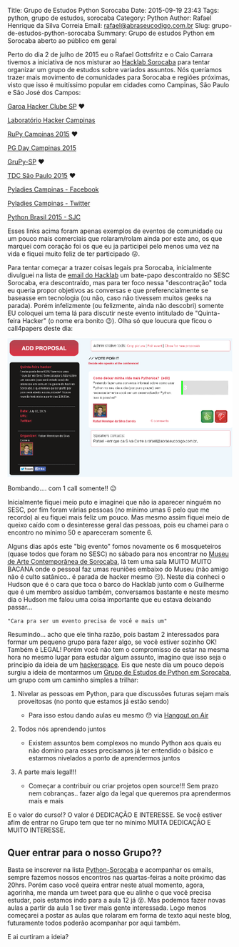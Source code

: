 Title: Grupo de Estudos Python Sorocaba
Date: 2015-09-19 23:43
Tags: python, grupo de estudos, sorocaba
Category: Python
Author: Rafael Henrique da Silva Correia
Email: rafael@abraseucodigo.com.br
Slug: grupo-de-estudos-python-sorocaba
Summary: Grupo de estudos Python em Sorocaba aberto ao público em geral

Perto do dia 2 de julho de 2015 eu o Rafael Gottsfritz e o Caio Carrara tivemos a iniciativa de nos misturar ao [Hacklab Sorocaba](http://hacklab.club/) para tentar organizar um grupo de estudos sobre variados assuntos.
Nós queríamos trazer mais movimento de comunidades para Sorocaba e regiões próximas, visto que isso é muitíssimo popular em cidades como Campinas, São Paulo e São José dos Campos:

[Garoa Hacker Clube SP](https://garoa.net.br/wiki/P%C3%A1gina_principal) :heart:

[Laboratório Hacker Campinas](http://lhc.net.br/wiki/P%C3%A1gina_principal)

[RuPy Campinas 2015](http://campinas.rupy.com.br/) :heart:

[PG Day Campinas 2015](http://pgdaycampinas.com.br/)

[GruPy-SP](www.meetup.com/pt/Grupy-SP/) :heart:

[TDC São Paulo 2015](http://www.thedevelopersconference.com.br/tdc/2015/saopaulo/trilhas) :heart:

[Pyladies Campinas - Facebook](https://www.facebook.com/pyladiescps)

[Pyladies Campinas - Twitter](https://twitter.com/pyladiescps)

[Python Brasil 2015 - SJC](http://pythonbrasil.github.io/pythonbrasil11-site/)

Esses links acima foram apenas exemplos de eventos de comunidade ou um pouco mais comerciais que rolaram/rolam ainda por este ano, os que marquei com coração foi os que eu ja participei pelo menos uma vez na vida e fiquei muito feliz de ter participado :stuck_out_tongue_winking_eye:.

Para tentar começar a trazer coisas legais pra Sorocaba, inicialmente divulguei na lista de [email do Hacklab](https://groups.google.com/forum/?hl=pt#!searchin/hackerspace-sorocaba/Sesc/hackerspace-sorocaba/ampID5hePrI/w0Jt_vIWSTEJ) um bate-papo descontraído no SESC Sorocaba, era descontraído, mas para ter foco nessa "descontração" toda eu queria propor objetivos as conversas e que preferencialmente se baseasse em tecnologia (ou não, caso não tivessem muitos geeks na parada). 
Porém infelizmente (ou felizmente, ainda não descobri) somente EU coloquei um tema lá para discutir neste evento intitulado de "Quinta-feira Hacker" (o nome era bonito :wink:). Olha só que loucura que ficou o call4papers deste dia:

[![Call4Papers](/images/grupo-de-estudos-python-sorocaba_01.png "Call4Papers")](http://call4paperz.com/events/quinta-feira-hacker)

Bombando.... com 1 call somente!! :disappointed_relieved:

Inicialmente fiquei meio puto e imaginei que não ia aparecer ninguém no SESC, por fim foram várias pessoas (no mínimo umas 6 pelo que me recordo) ai eu fiquei mais feliz um pouco. Mas mesmo assim fiquei meio de queixo caído com o desinteresse geral das pessoas, pois eu chamei para o encontro no mínimo 50 e apareceram somente 6.

Alguns dias após este "big evento" fomos novamente os 6 mosqueteiros (quase todos que foram no SESC) no sábado para nos encontrar no [Museu de Arte Contemporânea de Sorocaba](http://www.macs.org.br/), lá tem uma sala MUITO MUITO BACANA onde o pessoal faz umas reuniões embaixo do Museu (não amigo não é culto satânico.. é parada de hacker mesmo :smirk:). 
Neste dia conheci o Hudson que é o cara que toca o barco do Hacklab junto com o Guilherme que é um membro assíduo também, conversamos bastante e neste mesmo dia o Hudson me falou uma coisa importante que eu estava deixando passar...

``` 
"Cara pra ser um evento precisa de você e mais um"
```

Resumindo... acho que ele tinha razão, pois bastam 2 interessados para formar um pequeno grupo para fazer algo, se você estiver sozinho OK! Também é LEGAL! Porém você não tem o compromisso de estar na mesma hora no mesmo lugar para estudar algum assunto, imagino que isso seja o princípio da ideia de um [hackerspace](https://en.wikipedia.org/wiki/Hackerspace).
Eis que neste dia um pouco depois surgiu a ideia de montarmos um [Grupo de Estudos de Python em Sorocaba](https://groups.google.com/forum/#!forum/python-sorocaba), um grupo com um caminho simples a trilhar:

1. Nivelar as pessoas em Python, para que discussões futuras sejam mais proveitosas (no ponto que estamos já estão sendo)
    - Para isso estou dando aulas eu mesmo :hushed: via [Hangout on Air](http://www.google.com/intl/pt-BR_ALL/+/learnmore/hangouts/onair.html)

2. Todos nós aprendendo juntos
    - Existem assuntos bem complexos no mundo Python aos quais eu não domino para esses precisamos já ter entendido o básico e estarmos nivelados a ponto de aprendermos juntos

3. A parte mais legal!!!
    - Começar a contribuir ou criar projetos open source!!! Sem prazo nem cobranças.. fazer algo da legal que queremos pra aprendermos mais e mais

E o valor do curso!? O valor é DEDICAÇÃO E INTERESSE. Se você estiver afim de entrar no Grupo tem que ter no mínimo MUITA DEDICAÇÃO E MUITO INTERESSE.

Quer entrar para o nosso Grupo?? 
--------------------------------

Basta se inscrever na lista [Python-Sorocaba](https://groups.google.com/forum/#!forum/python-sorocaba) e acompanhar os emails, sempre fazemos nossos encontros nas quartas-feiras a noite próximo das 20hrs. 
Porém caso você queira entrar neste atual momento, agora, agorinha, me manda um tweet para que eu alinhe o que você precisa estudar, pois estamos indo para a aula 12 já :open_mouth:. Mas podemos fazer novas aulas a partir da aula 1 se tiver mais gente interessada.
Logo menos começarei a postar as aulas que rolaram em forma de texto aqui neste blog, futuramente todos poderão acompanhar por aqui também.

E ai curtiram a ideia?
